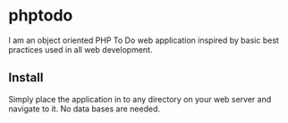 # phptodo
I am an object oriented PHP To Do web application inspired by basic best practices used in all web development.


## Install
Simply place the application in to any directory on your web server and navigate to it. No data bases are needed.

